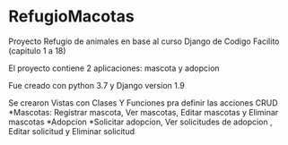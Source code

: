 # RefugioMacotas
Proyecto Refugio de animales en base al curso Django de Codigo Facilito (capitulo 1 a 18)

El proyecto contiene 2 aplicaciones: mascota y adopcion

Fue creado con python 3.7 y Django version 1.9

Se crearon Vistas con Clases Y Funciones pra definir las acciones CRUD
*Mascotas:
Registrar mascota, Ver mascotas, Editar mascotas y Eliminar mascotas
*Adopcion
*Solicitar adopcion, Ver solicitudes de adopcion , Editar solicitud y Eliminar solicitud



